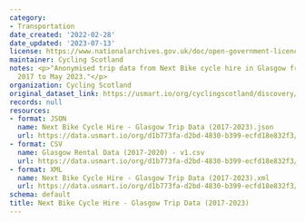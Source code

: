 ```yaml
---
category:
- Transportation
date_created: '2022-02-28'
date_updated: '2023-07-13'
license: https://www.nationalarchives.gov.uk/doc/open-government-licence/version/3/
maintainer: Cycling Scotland
notes: <p>"Anonymised trip data from Next Bike cycle hire in Glasgow from September
  2017 to May 2023."</p>
organization: Cycling Scotland
original_dataset_link: https://usmart.io/org/cyclingscotland/discovery/discovery-view-detail/558cb4f5-d119-4b95-9347-ee130946d86f
records: null
resources:
- format: JSON
  name: Next Bike Cycle Hire - Glasgow Trip Data (2017-2023).json
  url: https://data.usmart.io/org/d1b773fa-d2bd-4830-b399-ecfd18e832f3/resource?resourceGUID=42785e38-d42a-48da-a318-1eb378e7fb0b
- format: CSV
  name: Glasgow Rental Data (2017-2020) - v1.csv
  url: https://data.usmart.io/org/d1b773fa-d2bd-4830-b399-ecfd18e832f3/resource?resourceGUID=9d7ad27b-cb05-4119-9ef5-5ec63be4a975
- format: XML
  name: Next Bike Cycle Hire - Glasgow Trip Data (2017-2023).xml
  url: https://data.usmart.io/org/d1b773fa-d2bd-4830-b399-ecfd18e832f3/resource?resourceGUID=3f64ce49-f421-4692-9577-2f06428ca1c1
schema: default
title: Next Bike Cycle Hire - Glasgow Trip Data (2017-2023)
---
```

